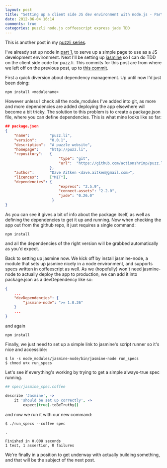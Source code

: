 ```yaml
---
layout: post
title: "Setting up a client side JS dev environment with node.js - Part 2"
date: 2012-06-04 16:14
comments: true
categories: puzzli node.js coffeescript express jade TDD
---
```

This is another post in my [puzzli series][1].

I've already set up node in [part 1][2], to serve up a simple page to use as a JS development environment. Next I'll be setting up [jasmine][3] so I can do TDD on the client side code for puzz.li. This commits for this post are from where we left off on the previous post, up to [this commit][4].

First a quick diversion about dependency management. Up until now I'd just been doing:

`npm install <modulename>`

However unless I check all the node_modules I've added into git, as more and more dependencies are added deploying the app elsewhere will become a bit tricky. The solution to this problem is to create a package.json file, where you can define dependencies. This is what mine looks like so far:

``` json
## package.json
{
    "name":         "puzz.li",
    "version":      "0.0.1",
    "description":  "A puzzle website",
    "homepage":     "http://puzz.li",
    "repository":   {
                        "type": "git",
                        "url":  "https://github.com/actionshrimp/puzz.li"
                    },
    "author":       "Dave Aitken <dave.aitken@gmail.com>",
    "licences":     ["MIT"],
    "dependencies": {
                        "express": "2.5.9",
                        "connect-assets": "2.2.0",
                        "jade": "0.26.0"
                     }
}
```

As you can see it gives a bit of info about the package itself, as well as defining the dependencies to get it up and running. Now when checking the app out from the github repo, it just requires a single command:

`npm install`

and all the dependencies of the right version will be grabbed automatically as you'd expect.

Back to setting up jasmine now. We kick off by install jasmine-node, a module that sets up jasmine nicely in a node environment, and supports specs written in coffeescript as well. As we (hopefully) won't need jasmine-node to actually deploy the app to production, we can add it into package.json as a devDependency like so:

``` json
{ 
    ... 
    "devDependencies": { 
        "jasmine-node": ">= 1.0.26"
    }
    ...
} 
```

and again

`npm install`

Finally, we just need to set up a simple link to jasmine's script runner so it's nice and accessible:

    $ ln -s node_modules/jasmine-node/bin/jasmine-node run_specs
    $ chmod u+x run_specs
    

Let's see if everything's working by trying to get a simple always-true spec running.

``` coffeescript
## spec/jasmine_spec.coffee

describe 'Jasmine', -> 
    it 'should be set up correctly', -> 
        expect(true).toBeTruthy()
```

and now we run it with our new command:

    $ ./run_specs --coffee spec
    
    .
    
    Finished in 0.008 seconds
    1 test, 1 assertion, 0 failures
    

We're finally in a position to get underway with actually building something, and that will be the subject of the next post.

 [1]: http://www.actionshrimp.com/category/puzzli/
 [2]: http://www.actionshrimp.com/2012/06/setting-up-a-simple-client-side-development-environment-with-node-js-part-1/
 [3]: http://pivotal.github.com/jasmine/
 [4]: https://github.com/actionshrimp/puzz.li/commit/5f1783328516cec99febb01b4d0ce41d112019c7
